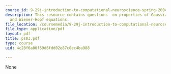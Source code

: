 ```yaml
---
course_id: 9-29j-introduction-to-computational-neuroscience-spring-2004
description: This resource contains questions  on properties of Gaussians,convolution,
  and Wiener-Hopf equations.
file_location: /coursemedia/9-29j-introduction-to-computational-neuroscience-spring-2004/4c28f6a00f59d6fdd02e87c0ec4ba988_ps03.pdf
file_type: application/pdf
layout: pdf
title: ps03.pdf
type: course
uid: 4c28f6a00f59d6fdd02e87c0ec4ba988

---
```

None